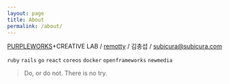 ```yaml
---
layout: page
title: About
permalink: /about/
---
```


[PURPLEWORKS](http://purpleworks.co.kr)+CREATIVE LAB / [remotty](http://blog.remotty.com/blog/) / 김충섭 / subicura@subicura.com

`ruby` `rails` `go` `react` `coreos` `docker` `openframeworks` `newmedia`

> Do, or do not. There is no try.
